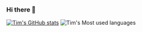 ### Hi there 👋

[![Tim's GitHub stats](https://github-readme-stats.vercel.app/api?show_icons=true&icon_color=fff&username=yimig&&bg_color=30,e96443,904e95&title_color=fff&text_color=fff)](https://github.com/anuraghazra/github-readme-stats)
![Tim's Most used languages](https://github-readme-stats.vercel.app/api/top-langs/?username=yimig&layout=compact&hide_border=true&langs_count=10)


<!--
**yimig/yimig** is a ✨ _special_ ✨ repository because its `README.md` (this file) appears on your GitHub profile.

Here are some ideas to get you started:

- 🔭 I’m currently working on ...
- 🌱 I’m currently learning ...
- 👯 I’m looking to collaborate on ...
- 🤔 I’m looking for help with ...
- 💬 Ask me about ...
- 📫 How to reach me: ...
- 😄 Pronouns: ...
- ⚡ Fun fact: ...
-->
